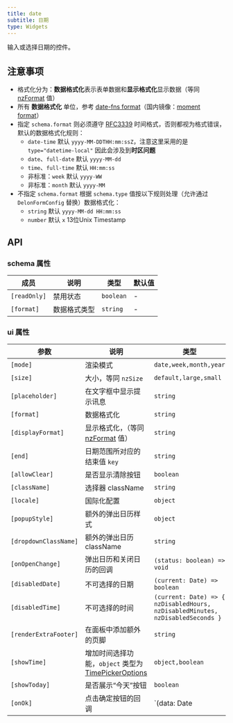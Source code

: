 ```yaml
---
title: date
subtitle: 日期
type: Widgets
---
```


输入或选择日期的控件。

## 注意事项

- 格式化分为：**数据格式化**表示表单数据和**显示格式化**显示数据（等同 [nzFormat](https://ng.ant.design/components/date-picker/zh#api) 值）
- 所有 **数据格式化** 单位，参考 [date-fns format](https://date-fns.org/v1.29.0/docs/format)（国内镜像：[moment format](http://momentjs.cn/docs/#/displaying/format/)）
- 指定 `schema.format` 则必须遵守 [RFC3339](https://tools.ietf.org/html/rfc3339#section-5.6) 时间格式，否则都视为格式错误，默认的数据格式化规则：
  - `date-time` 默认 `yyyy-MM-DDTHH:mm:ssZ`，注意这里采用的是 `type="datetime-local"` 因此会涉及到**时区问题**
  - `date`、`full-date` 默认 `yyyy-MM-dd`
  - `time`、`full-time` 默认 `HH:mm:ss`
  - 非标准：`week` 默认 `yyyy-WW`
  - 非标准：`month` 默认 `yyyy-MM`
- 不指定 `schema.format` 根据 `schema.type` 值按以下规则处理（允许通过 `DelonFormConfig` 替换）数据格式化：
  - `string` 默认 `yyyy-MM-dd HH:mm:ss`
  - `number` 默认 `x` 13位Unix Timestamp

## API

### schema 属性

成员 | 说明 | 类型 | 默认值
----|------|-----|------
`[readOnly]` | 禁用状态  | `boolean` | -
`[format]` | 数据格式类型  | `string` | -

### ui 属性

参数        | 说明                   | 类型     | 默认值
------------|------------------------|----------|--------
`[mode]`        | 渲染模式 | `date,week,month,year` | `date`
`[size]`        | 大小，等同 `nzSize`     | `default,large,small` | -
`[placeholder]` | 在文字框中显示提示讯息 | `string` | -
`[format]`      | 数据格式化 | `string` | -
`[displayFormat]` | 显示格式化，（等同 [nzFormat](https://ng.ant.design/components/date-picker/zh#api) 值） | `string` | `yyyy-MM-dd HH:mm:ss`
`[end]` | 日期范围所对应的结束值 `key` | `string` | -
`[allowClear]` | 是否显示清除按钮 | `boolean` | `true`
`[className]` | 选择器 className | `string` | -
`[locale]` | 国际化配置 | `object` | -
`[popupStyle]` | 额外的弹出日历样式 | `object` | -
`[dropdownClassName]` | 额外的弹出日历 className | `string` | -
`[onOpenChange]` | 弹出日历和关闭日历的回调 | `(status: boolean) => void` | -
`[disabledDate]` | 不可选择的日期 | `(current: Date) => boolean` | -
`[disabledTime]` | 不可选择的时间 | `(current: Date) => { nzDisabledHours, nzDisabledMinutes, nzDisabledSeconds }` | -
`[renderExtraFooter]` | 在面板中添加额外的页脚 | `string` | -
`[showTime]` | 增加时间选择功能，`object` 类型为 [TimePickerOptions](https://ng.ant.design/components/time-picker/en#api) | `object,boolean` | `true`
`[showToday]` | 是否展示“今天”按钮 | `boolean` | `true`
`[onOk]` | 点击确定按钮的回调	 | `(data: Date | Date[]) => void` | -
